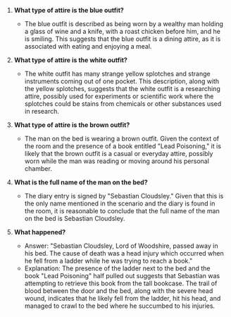 1) **What type of attire is the blue outfit?**
   - The blue outfit is described as being worn by a wealthy man holding a glass of wine and a knife, with a roast chicken before him, and he is smiling. This suggests that the blue outfit is a dining attire, as it is associated with eating and enjoying a meal.

2) **What type of attire is the white outfit?**
   - The white outfit has many strange yellow splotches and strange instruments coming out of one pocket. This description, along with the yellow splotches, suggests that the white outfit is a researching attire, possibly used for experiments or scientific work where the splotches could be stains from chemicals or other substances used in research.

3) **What type of attire is the brown outfit?**
   - The man on the bed is wearing a brown outfit. Given the context of the room and the presence of a book entitled "Lead Poisoning," it is likely that the brown outfit is a casual or everyday attire, possibly worn while the man was reading or moving around his personal chamber.

4) **What is the full name of the man on the bed?**
   - The diary entry is signed by "Sebastian Cloudsley." Given that this is the only name mentioned in the scenario and the diary is found in the room, it is reasonable to conclude that the full name of the man on the bed is Sebastian Cloudsley.

5) **What happened?**
   - Answer: "Sebastian Cloudsley, Lord of Woodshire, passed away in his bed. The cause of death was a head injury which occurred when he fell from a ladder while he was trying to reach a book."
   - Explanation: The presence of the ladder next to the bed and the book "Lead Poisoning" half pulled out suggests that Sebastian was attempting to retrieve this book from the tall bookcase. The trail of blood between the door and the bed, along with the severe head wound, indicates that he likely fell from the ladder, hit his head, and managed to crawl to the bed where he succumbed to his injuries.
